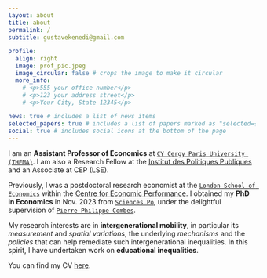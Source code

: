```yaml
---
layout: about
title: about
permalink: /
subtitle: gustavekenedi@gmail.com

profile:
  align: right
  image: prof_pic.jpeg
  image_circular: false # crops the image to make it circular
  more_info: 
    # <p>555 your office number</p>
    # <p>123 your address street</p>
    # <p>Your City, State 12345</p>

news: true # includes a list of news items
selected_papers: true # includes a list of papers marked as "selected={true}"
social: true # includes social icons at the bottom of the page
---
```


I am an **Assistant Professor of Economics** at <a href="https://thema.u-cergy.fr/?lang=fr" target="_blank">`CY Cergy Paris University (THEMA)`</a>. I am also a Research Fellow at the <a href="https://www.ipp.eu/" target="_blank">Institut des Politiques Publiques</a> and an Associate at CEP (LSE).

Previously, I was a postdoctoral research economist at the <a href="https://www.lse.ac.uk/" target="_blank">`London School of Economics`</a> within the <a href="https://cep.lse.ac.uk/" target="_blank">Centre for Economic Performance</a>. I obtained my **PhD in Economics** in Nov. 2023 from <a href="https://www.sciencespo.fr/department-economics/en.html" target="_blank">`Sciences Po`</a>, under the delightful supervision of <a href="https://sites.google.com/view/pierrephilippecombes" target="_blank">`Pierre-Philippe Combes`</a>.

My research interests are in **intergenerational mobility**, in particular its *measurement* and *spatial variations*, the underlying *mechanisms* and the *policies* that can help remediate such intergenerational inequalities. In this spirit, I have undertaken work on **educational inequalities**.

You can find my CV <a href="assets/pdf/kenedi_cv.pdf" target="_blank">here</a>.
